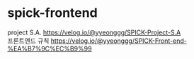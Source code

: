 # spick-frontend
project S.A.
https://velog.io/@yyeonggg/SPICK-Project-S.A
<br>
프론트엔드 규칙
https://velog.io/@yyeonggg/SPICK-Front-end-%EA%B7%9C%EC%B9%99
